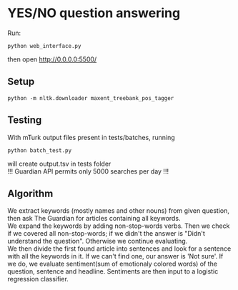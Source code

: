 YES/NO question answering
=========================

Run:

	python web_interface.py

then open http://0.0.0.0:5500/

Setup
-----

	python -m nltk.downloader maxent_treebank_pos_tagger

Testing
-------
With mTurk output files present in tests/batches, running

	python batch_test.py

will create output.tsv in tests folder  
!!! Guardian API permits only 5000 searches per day !!!

Algorithm
---------

We extract keywords (mostly names and other nouns) from given question, then ask The Guardian for articles containing all keywords.  
We expand the keywords by adding non-stop-words verbs. Then we check if we covered all non-stop-words; if we didn't the answer is "Didn't understand the question". Otherwise we continue evaluating.  
We then divide the first found article into sentences and look for a sentence with all the keywords in it. If we can't find one, our answer is 'Not sure'. If we do, we evaluate sentiment(sum of emotionaly colored words) of the question, sentence and headline. Sentiments are then input to a logistic regression classifier.
